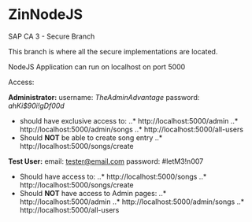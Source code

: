 # ZinNodeJS
SAP CA 3 - Secure Branch 

This branch is where all the secure implementations are located. 

NodeJS Application can run on localhost on port 5000

Access: 

**Administrator:**
username: _TheAdminAdvantage_
password: _ahKi$90i!gDf00d_
- should have exclusive access to: 
..* http://localhost:5000/admin 
..* http://localhost:5000/admin/songs
..* http://localhost:5000/all-users 
- Should **NOT** be able to create song entry
..* http://localhost:5000/songs/create 


**Test User:**
email: tester@email.com
password: #letM3!n007
- Should have access to:
..* http://localhost:5000/songs
..* http://localhost:5000/songs/create  
- Should **NOT** have access to Admin pages:
..* http://localhost:5000/admin 
..* http://localhost:5000/admin/songs
..* http://localhost:5000/all-users 


